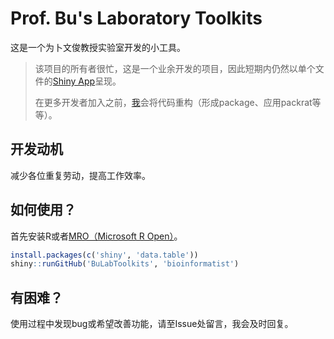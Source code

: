 Prof. Bu's Laboratory Toolkits
================

这是一个为卜文俊教授实验室开发的小工具。

> 该项目的所有者很忙，这是一个业余开发的项目，因此短期内仍然以单个文件的[Shiny App](https://shiny.rstudio.com/)呈现。
>
> 在更多开发者加入之前，[我](http://icannotendure.space)会将代码重构（形成package、应用packrat等等）。

开发动机
--------

减少各位重复劳动，提高工作效率。

如何使用？
----------

首先安装R或者[MRO（Microsoft R Open）](https://mran.microsoft.com/)。

``` r
install.packages(c('shiny', 'data.table'))
shiny::runGitHub('BuLabToolkits', 'bioinformatist')
```

有困难？
--------

使用过程中发现bug或希望改善功能，请至Issue处留言，我会及时回复。
